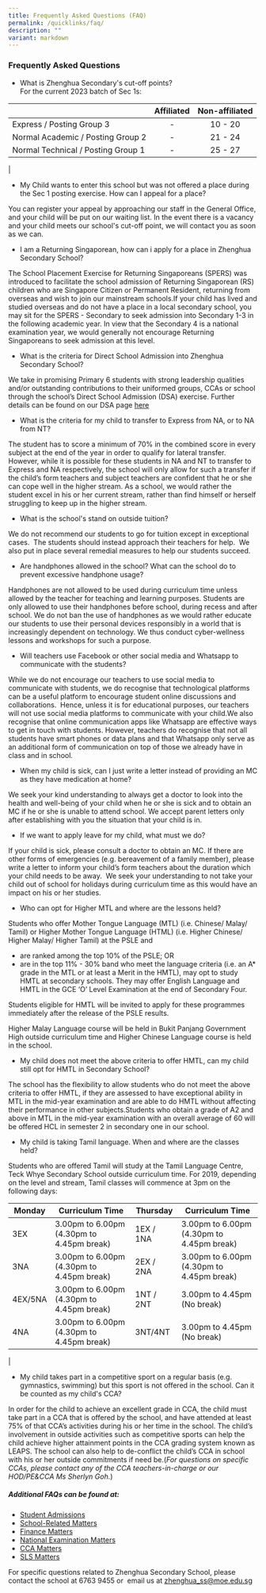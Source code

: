 ```yaml
---
title: Frequently Asked Questions (FAQ)
permalink: /quicklinks/faq/
description: ""
variant: markdown
---
```

### Frequently Asked Questions

- What is Zhenghua Secondary's cut-off points?  
For the current 2023 batch of Sec 1s:

|  | Affiliated | Non-affiliated |
|---|:---:|:---:|
| Express / Posting Group 3 | - | 10 - 20 |
| Normal Academic / Posting Group 2 | - | 21 - 24 |
| Normal Technical / Posting Group 1 | - | 25 - 27 |
|

- My Child wants to enter this school but was not offered a place during the Sec 1 posting exercise. How can I appeal for a place?

You can register your appeal by approaching our staff in the General Office, and your child will be put on our waiting list. In the event there is a vacancy and your child meets our school's cut-off point, we will contact you as soon as we can.

- I am a Returning Singaporean, how can i apply for a place in Zhenghua Secondary School?

The School Placement Exercise for Returning Singaporeans (SPERS) was introduced to facilitate the school admission of Returning Singaporean (RS) children who are Singapore Citizen or Permanent Resident, returning from overseas and wish to join our mainstream schools.If your child has lived and studied overseas and do not have a place in a local secondary school, you may sit for the SPERS - Secondary to seek admission into Secondary 1-3 in the following academic year. In view that the Secondary 4 is a national examination year, we would generally not encourage Returning Singaporeans to seek admission at this level.

- What is the criteria for Direct School Admission into Zhenghua Secondary School?

We take in promising Primary 6 students with strong leadership qualities and/or outstanding contributions to their uniformed groups, CCAs or school through the school’s Direct School Admission (DSA) exercise. Further details can be found on our DSA page&nbsp;[here](https://moe-zhenghuasec-staging.netlify.app/dsa/)
	
- What is the criteria for my child to transfer to Express from NA, or to NA from NT?

The student has to score a minimum of 70% in the combined score in every subject at the end of the year in order to qualify for lateral transfer.&nbsp; However, while it is possible for these students in NA and NT to transfer to Express and NA respectively, the school will only allow for such a transfer if the child’s form teachers and subject teachers are confident that he or she can cope well in the higher stream. As a school, we would rather the student excel in his or her current stream, rather than find himself or herself struggling to keep up in the higher stream.

- What is the school's stand on outside tuition?

We do not recommend our students to go for tuition except in exceptional cases.&nbsp; The students should instead approach their teachers for help.&nbsp; We also put in place several remedial measures to help our students succeed.

- Are handphones allowed in the school? What can the school do to prevent excessive handphone usage?

Handphones are not allowed to be used during curriculum time unless allowed by the teacher for teaching and learning purposes. Students are only allowed to use their handphones before school, during recess and after school. We do not ban the use of handphones as we would rather educate our students to use their personal devices responsibly in a world that is increasingly dependent on technology. We thus conduct cyber-wellness lessons and workshops for such a purpose.

- Will teachers use Facebook or other social media and Whatsapp to communicate with the students?

While we do not encourage our teachers to use social media to communicate with students, we do recognise that technological platforms can be a useful platform to encourage student online discussions and collaborations.&nbsp; Hence, unless it is for educational purposes, our teachers will not use social media platforms to communicate with your child.We also recognise that online communication apps like Whatsapp are effective ways to get in touch with students. However, teachers do recognise that not all students have smart phones or data plans and that Whatsapp only serve as an additional form of communication on top of those we already have in class and in school.

- When my child is sick, can I just write a letter instead of providing an MC as they have medication at home?

We seek your kind understanding to always get a doctor to look into the health and well-being of your child when he or she is sick and to obtain an MC if he or she is unable to attend school. We accept parent letters only after establishing with you the situation that your child is in.

- If we want to apply leave for my child, what must we do?

If your child is sick, please consult a doctor to obtain an MC. If there are other forms of emergencies (e.g. bereavement of a family member), please write a letter to inform your child’s form teachers about the duration which your child needs to be away.&nbsp; We seek your understanding to not take your child out of school for holidays during curriculum time as this would have an impact on his or her studies.

- Who can opt for Higher MTL and where are the lessons held?

Students who offer Mother Tongue Language (MTL) (i.e. Chinese/ Malay/ Tamil) or Higher Mother Tongue Language (HTML) (i.e. Higher Chinese/ Higher Malay/ Higher Tamil) at the PSLE and

*   are ranked among the top 10% of the PSLE; OR
*   are in the top 11% - 30% band who meet the language criteria (i.e. an A\* grade in the MTL or at least a Merit in the HMTL), may opt to study HMTL at secondary schools. They may offer English Language and HMTL in the GCE ‘O’ Level Examination at the end of Secondary Four.

Students eligible for HMTL will be invited to apply for these programmes immediately after the release of the PSLE results.

Higher Malay Language course will be held in Bukit Panjang Government High outside curriculum time and Higher Chinese Language course is held in the school.

- My child does not meet the above criteria to offer HMTL, can my child still opt for HMTL in Secondary School?

The school has the flexibility to allow students who do not meet the above criteria to offer HMTL, if they are assessed to have exceptional ability in MTL in the mid-year examination and are able to do HMTL without affecting their performance in other subjects.Students who obtain a grade of A2 and above in MTL in the mid-year examination with an overall average of 60 will be offered HCL in semester 2 in secondary one in our school.

- My child is taking Tamil language. When and where are the classes held?

Students who are offered Tamil will study at the Tamil Language Centre, Teck Whye Secondary School outside curriculum time. For 2019, depending on the level and stream, Tamil classes will commence at 3pm on the following days:

|Monday|Curriculum Time|Thursday|Curriculum Time|
|---|---|---|---|
|3EX|3.00pm to 6.00pm<br>(4.30pm to 4.45pm break)|1EX / 1NA|3.00pm to 6.00pm<br>(4.30pm to 4.45pm break)|
|3NA|3.00pm to 6.00pm<br>(4.30pm to 4.45pm break)|2EX / 2NA|3.00pm to 6.00pm<br>(4.30pm to 4.45pm break)|
|4EX/5NA|3.00pm to 6.00pm<br>(4.30pm to 4.45pm break)|1NT / 2NT|3.00pm to 4.45pm<br>(No break)|
|4NA|3.00pm to 6.00pm<br>(4.30pm to 4.45pm break)|3NT/4NT|3.00pm to 4.45pm<br>(No break)|
|

- My child takes part in a competitive sport on a regular basis (e.g. gymnastics, swimming) but this sport is not offered in the school. Can it be counted as my child's CCA?

In order for the child to achieve an excellent grade in CCA, the child must take part in a CCA that is offered by the school, and have attended at least 75% of that CCA’s activities during his or her time in the school. The child’s involvement in outside activities such as competitive sports can help the child achieve higher attainment points in the CCA grading system known as LEAPS. The school can also help to de-conflict the child’s CCA in school with his or her outside commitments if need be.(_For questions on specific CCAs, please contact any of the CCA teachers-in-charge or our HOD/PE&amp;CCA Ms Sherlyn Goh._)

##### Additional FAQs can be found at:
*   [Student Admissions](https://va.ecitizen.gov.sg/cfp/customerPages/moe/explorefaq.aspx?category=45065)
*   [School-Related Matters](https://va.ecitizen.gov.sg/cfp/customerPages/moe/explorefaq.aspx?category=45065)
*   [Finance Matters](https://va.ecitizen.gov.sg/cfp/customerPages/moe/explorefaq.aspx?category=45065)
*   [National Examination Matters](https://va.ecitizen.gov.sg/cfp/customerPages/moe/explorefaq.aspx?category=45065)
*   [CCA Matters](https://va.ecitizen.gov.sg/cfp/customerPages/moe/explorefaq.aspx?category=45065)
*   [SLS Matters](/files/SLS%20student%20learning%20space.pdf)

For specific questions related to Zhenghua Secondary School, please contact the school at 6763 9455 or &nbsp;email us at&nbsp;[zhenghua_ss@moe.edu.sg](zhenghua_ss@moe.edu.sg)